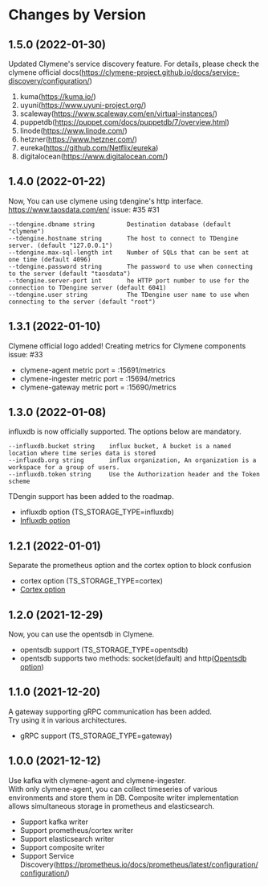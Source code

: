 Changes by Version
==================

1.5.0 (2022-01-30)
-----------------
Updated Clymene's service discovery feature. For details, please check the clymene official docs(https://clymene-project.github.io/docs/service-discovery/configuration/)
1. kuma(https://kuma.io/)
2. uyuni(https://www.uyuni-project.org/)
3. scaleway(https://www.scaleway.com/en/virtual-instances/)
4. puppetdb(https://puppet.com/docs/puppetdb/7/overview.html)
5. linode(https://www.linode.com/)
6. hetzner(https://www.hetzner.com/)
7. eureka(https://github.com/Netflix/eureka)
8. digitalocean(https://www.digitalocean.com/)

1.4.0 (2022-01-22)
-----------------
Now, You can use clymene using tdengine's http interface.
https://www.taosdata.com/en/
issue: #35 #31

```
--tdengine.dbname string         Destination database (default "clymene")
--tdengine.hostname string       The host to connect to TDengine server. (default "127.0.0.1")
--tdengine.max-sql-length int    Number of SQLs that can be sent at one time (default 4096)
--tdengine.password string       The password to use when connecting to the server (default "taosdata")
--tdengine.server-port int       he HTTP port number to use for the connection to TDengine server (default 6041)
--tdengine.user string           The TDengine user name to use when connecting to the server (default "root")
```

1.3.1 (2022-01-10)
-----------------
Clymene official logo added!
Creating metrics for Clymene components issue: #33  
- clymene-agent metric port = :15691/metrics  
- clymene-ingester metric port = :15694/metrics  
- clymene-gateway metric port = :15690/metrics  

1.3.0 (2022-01-08)
-----------------
influxdb is now officially supported. The options below are mandatory.
```
--influxdb.bucket string    influx bucket, A bucket is a named location where time series data is stored
--influxdb.org string       influx organization, An organization is a workspace for a group of users.
--influxdb.token string     Use the Authorization header and the Token scheme
```
TDengin support has been added to the roadmap.

- influxdb option (TS_STORAGE_TYPE=influxdb)
- [Influxdb option](./docs/clymene-agent/influxdb/influxdb-options.md)

1.2.1 (2022-01-01)
-----------------
Separate the prometheus option and the cortex option to block confusion

- cortex option (TS_STORAGE_TYPE=cortex)
- [Cortex option](./docs/clymene-agent/cortex/cortex-option.md)

1.2.0 (2021-12-29)
-----------------
Now, you can use the opentsdb in Clymene.

- opentsdb support (TS_STORAGE_TYPE=opentsdb)
- opentsdb supports two methods: socket(default) and
  http([Opentsdb option](./docs/clymene-agent/opentsdb/opentsdb-option.md))

1.1.0 (2021-12-20)
-----------------
A gateway supporting gRPC communication has been added.  
Try using it in various architectures.

- gRPC support (TS_STORAGE_TYPE=gateway)

1.0.0 (2021-12-12)
------------------
Use kafka with clymene-agent and clymene-ingester.  
With only clymene-agent, you can collect timeseries of various environments and store them in DB. Composite writer
implementation allows simultaneous storage in prometheus and elasticsearch.

- Support kafka writer
- Support prometheus/cortex writer
- Support elasticsearch writer
- Support composite writer
- Support Service Discovery(https://prometheus.io/docs/prometheus/latest/configuration/configuration/)
